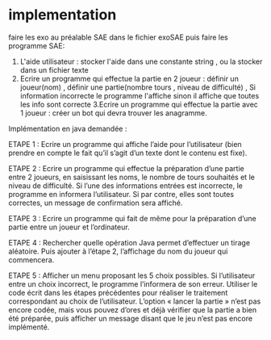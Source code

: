 # implementation
faire les exo au préalable SAE dans le fichier exoSAE
puis faire les programme SAE:
  1. L'aide utilisateur : stocker l'aide dans une constante string , ou la stocker dans un fichier texte
  2. Ecrire un programme qui effectue la partie en 2 joueur : définir un joueur(nom) , définir une partie(nombre tours , niveau de difficulté) ,
                                                              Si information incorrecte le programme l'affiche sinon il affiche que toutes les
                                                              info sont correcte
  3.Ecrire un programme qui effectue la partie avec 1 joueur : créer un bot qui devra trouver les anagramme.
  
  
Implémentation en java demandée : 

ETAPE 1 : Ecrire un programme qui affiche l’aide pour l’utilisateur (bien prendre en compte le fait qu’il
s’agit d’un texte dont le contenu est fixe).

ETAPE 2 : Ecrire un programme qui effectue la préparation d’une partie entre 2 joueurs, en saisissant les
noms, le nombre de tours souhaités et le niveau de difficulté. Si l’une des informations entrées est
incorrecte, le programme en informera l’utilisateur. Si par contre, elles sont toutes correctes, un message
de confirmation sera affiché.

ETAPE 3 : Ecrire un programme qui fait de même pour la préparation d’une partie entre un joueur et
l’ordinateur.

ETAPE 4 : Rechercher quelle opération Java permet d’effectuer un tirage aléatoire. Puis ajouter à l’étape
2, l’affichage du nom du joueur qui commencera.

ETAPE 5 : Afficher un menu proposant les 5 choix possibles. Si l’utilisateur entre un choix incorrect, le
programme l’informera de son erreur. Utiliser le code écrit dans les étapes précédentes pour réaliser le
traitement correspondant au choix de l’utilisateur. L’option « lancer la partie » n’est pas encore codée,
mais vous pouvez d’ores et déjà vérifier que la partie a bien été préparée, puis afficher un message disant
que le jeu n’est pas encore implémenté.
